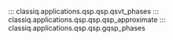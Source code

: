 ::: classiq.applications.qsp.qsp.qsvt_phases
::: classiq.applications.qsp.qsp.qsp_approximate
::: classiq.applications.qsp.qsp.gqsp_phases
